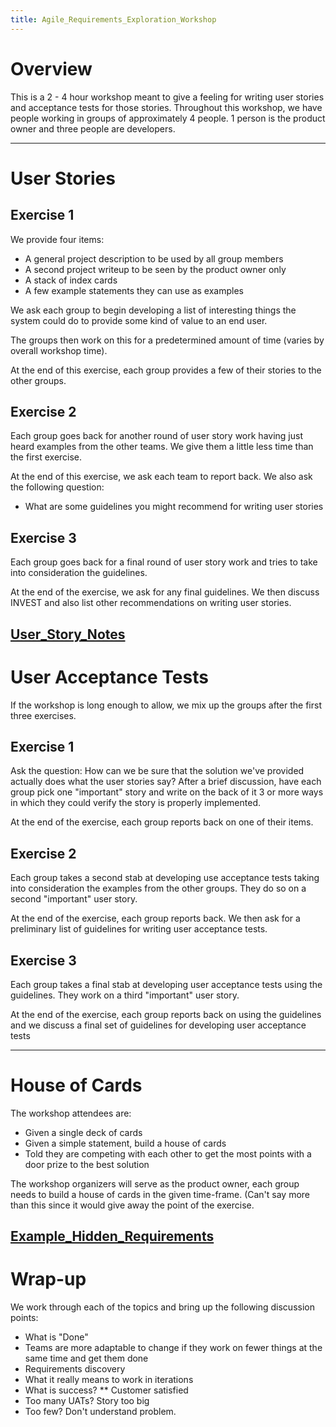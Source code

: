 ```yaml
---
title: Agile_Requirements_Exploration_Workshop
---
```

# Overview
This is a 2 - 4 hour workshop meant to give a feeling for writing user stories and acceptance tests for those stories. Throughout this workshop, we have people working in groups of approximately 4 people. 1 person is the product owner and three people are developers.

----
# User Stories

## Exercise 1
We provide four items:
* A general project description to be used by all group members
* A second project writeup to be seen by the product owner only
* A stack of index cards
* A few example statements they can use as examples

We ask each group to begin developing a list of interesting things the system could do to provide some kind of value to an end user.

The groups then work on this for a predetermined amount of time (varies by overall workshop time).

At the end of this exercise, each group provides a few of their stories to the other groups.

## Exercise 2
Each group goes back for another round of user story work having just heard examples from the other teams. We give them a little less time than the first exercise.

At the end of this exercise, we ask each team to report back. We also ask the following question:
* What are some guidelines you might recommend for writing user stories

## Exercise 3
Each group goes back for a final round of user story work and tries to take into consideration the guidelines.

At the end of the exercise, we ask for any final guidelines. We then discuss INVEST and also list other recommendations on writing user stories.

[User_Story_Notes]({{site.pagesurl}}/User_Story_Notes)
----
# User Acceptance Tests
If the workshop is long enough to allow, we mix up the groups after the first three exercises.

## Exercise 1
Ask the question: How can we be sure that the solution we've provided actually does what the user stories say? After a brief discussion, have each group pick one "important" story and write on the back of it 3 or more ways in which they could verify the story is properly implemented.

At the end of the exercise, each group reports back on one of their items.

## Exercise 2
Each group takes a second stab at developing use acceptance tests taking into consideration the examples from the other groups. They do so on a second "important" user story.

At the end of the exercise, each group reports back. We then ask for a preliminary list of guidelines for writing user acceptance tests.

## Exercise 3
Each group takes a final stab at developing user acceptance tests using the guidelines. They work on a third "important" user story.

At the end of the exercise, each group reports back on using the guidelines and we discuss a final set of guidelines for developing user acceptance tests

----
# House of Cards
The workshop attendees are:
* Given a single deck of cards
* Given a simple statement, build a house of cards
* Told they are competing with each other to get the most points with a door prize to the best solution

The workshop organizers will serve as the product owner, each group needs to build a house of cards in the given time-frame. (Can't say more than this since it would give away the point of the exercise.

[Example_Hidden_Requirements]({{site.pagesurl}}/Example_Hidden_Requirements)
----
# Wrap-up
We work through each of the topics and bring up the following discussion points:
* What is "Done"
* Teams are more adaptable to change if they work on fewer things at the same time and get them done
* Requirements discovery
* What it really means to work in iterations
* What is success?
** Customer satisfied
* Too many UATs? Story too big
* Too few? Don't understand problem.
